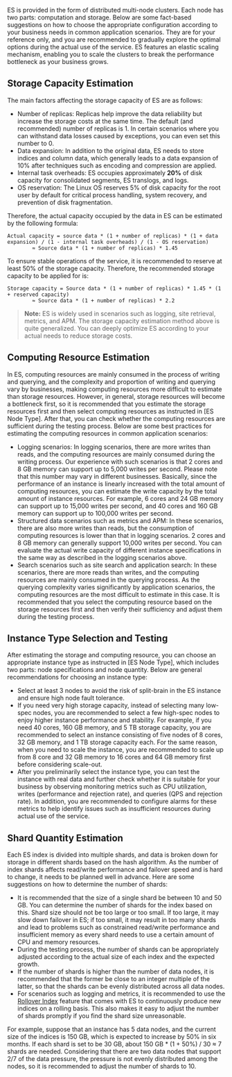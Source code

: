 ﻿ES is provided in the form of distributed multi-node clusters. Each node has two parts: computation and storage. Below are some fact-based suggestions on how to choose the appropriate configuration according to your business needs in common application scenarios. They are for your reference only, and you are recommended to gradually explore the optimal options during the actual use of the service. ES features an elastic scaling mechanism, enabling you to scale the clusters to break the performance bottleneck as your business grows.

## Storage Capacity Estimation
The main factors affecting the storage capacity of ES are as follows:

- Number of replicas: Replicas help improve the data reliability but increase the storage costs at the same time. The default (and recommended) number of replicas is 1. In certain scenarios where you can withstand data losses caused by exceptions, you can even set this number to 0.
- Data expansion: In addition to the original data, ES needs to store indices and column data, which generally leads to a data expansion of 10% after techniques such as encoding and compression are applied.
- Internal task overheads: ES occupies approximately **20%** of disk capacity for consolidated segments, ES translogs, and logs.
- OS reservation: The Linux OS reserves 5% of disk capacity for the root user by default for critical process handling, system recovery, and prevention of disk fragmentation.

Therefore, the actual capacity occupied by the data in ES can be estimated by the following formula:

``` 
Actual capacity = source data * (1 + number of replicas) * (1 + data expansion) / (1 - internal task overheads) / (1 - OS reservation)
        ≈ Source data * (1 + number of replicas) * 1.45
``` 
To ensure stable operations of the service, it is recommended to reserve at least 50% of the storage capacity. Therefore, the recommended storage capacity to be applied for is:
``` 
Storage capacity = Source data * (1 + number of replicas) * 1.45 * (1 + reserved capacity)
        ≈ Source data * (1 + number of replicas) * 2.2
``` 

> **Note:**
> ES is widely used in scenarios such as logging, site retrieval, metrics, and APM. The storage capacity estimation method above is quite generalized. You can deeply optimize ES according to your actual needs to reduce storage costs.


## Computing Resource Estimation
In ES, computing resources are mainly consumed in the process of writing and querying, and the complexity and proportion of writing and querying vary by businesses, making computing resources more difficult to estimate than storage resources. However, in general, storage resources will become a bottleneck first, so it is recommended that you estimate the storage resources first and then select computing resources as instructed in [ES Node Type]. After that, you can check whether the computing resources are sufficient during the testing process. Below are some best practices for estimating the computing resources in common application scenarios:

- Logging scenarios: In logging scenarios, there are more writes than reads, and the computing resources are mainly consumed during the writing process. Our experience with such scenarios is that 2 cores and 8 GB memory can support up to 5,000 writes per second. Please note that this number may vary in different businesses. Basically, since the performance of an instance is linearly increased with the total amount of computing resources, you can estimate the write capacity by the total amount of instance resources. For example, 6 cores and 24 GB memory can support up to 15,000 writes per second, and 40 cores and 160 GB memory can support up to 100,000 writes per second.
- Structured data scenarios such as metrics and APM: In these scenarios, there are also more writes than reads, but the consumption of computing resources is lower than that in logging scenarios. 2 cores and 8 GB memory can generally support 10,000 writes per second. You can evaluate the actual write capacity of different instance specifications in the same way as described in the logging scenarios above.
- Search scenarios such as site search and application search: In these scenarios, there are more reads than writes, and the computing resources are mainly consumed in the querying process. As the querying complexity varies significantly by application scenarios, the computing resources are the most difficult to estimate in this case. It is recommended that you select the computing resource based on the storage resources first and then verify their sufficiency and adjust them during the testing process.


## Instance Type Selection and Testing

After estimating the storage and computing resource, you can choose an appropriate instance type as instructed in [ES Node Type], which includes two parts: node specifications and node quantity. Below are general recommendations for choosing an instance type:

- Select at least 3 nodes to avoid the risk of split-brain in the ES instance and ensure high node fault tolerance.
- If you need very high storage capacity, instead of selecting many low-spec nodes, you are recommended to select a few high-spec nodes to enjoy higher instance performance and stability. For example, if you need 40 cores, 160 GB memory, and 5 TB storage capacity, you are recommended to select an instance consisting of five nodes of 8 cores, 32 GB memory, and 1 TB storage capacity each. For the same reason, when you need to scale the instance, you are recommended to scale up from 8 core and 32 GB memory to 16 cores and 64 GB memory first before considering scale-out.
- After you preliminarily select the instance type, you can test the instance with real data and further check whether it is suitable for your business by observing monitoring metrics such as CPU utilization, writes (performance and rejection rate), and queries (QPS and rejection rate). In addition, you are recommended to configure alarms for these metrics to help identify issues such as insufficient resources during actual use of the service.


## Shard Quantity Estimation

Each ES index is divided into multiple shards, and data is broken down for storage in different shards based on the hash algorithm. As the number of index shards affects read/write performance and failover speed and is hard to change, it needs to be planned well in advance. Here are some suggestions on how to determine the number of shards:

- It is recommended that the size of a single shard be between 10 and 50 GB. You can determine the number of shards for the index based on this. Shard size should not be too large or too small. If too large, it may slow down failover in ES; if too small, it may result in too many shards and lead to problems such as constrained read/write performance and insufficient memory as every shard needs to use a certain amount of CPU and memory resources.
- During the testing process, the number of shards can be appropriately adjusted according to the actual size of each index and the expected growth.
- If the number of shards is higher than the number of data nodes, it is recommended that the former be close to an integer multiple of the latter, so that the shards can be evenly distributed across all data nodes.
- For scenarios such as logging and metrics, it is recommended to use the [Rollover Index](https://www.elastic.co/guide/en/elasticsearch/reference/master/indices-rollover-index.html) feature that comes with ES to continuously produce new indices on a rolling basis. This also makes it easy to adjust the number of shards promptly if you find the shard size unreasonable.

For example, suppose that an instance has 5 data nodes, and the current size of the indices is 150 GB, which is expected to increase by 50% in six months. If each shard is set to be 30 GB, about 150 GB * (1 + 50%) / 30 ≈ 7 shards are needed. Considering that there are two data nodes that support 2/7 of the data pressure, the pressure is not evenly distributed among the nodes, so it is recommended to adjust the number of shards to 10.
